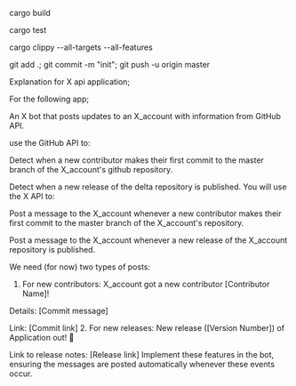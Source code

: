 cargo build

cargo test

cargo clippy --all-targets --all-features

git add .; git commit -m "init"; git push -u origin master


Explanation for X api application;

For the following app;

An X bot that posts updates to an X_account with information from GitHub API.

use the GitHub API to:

Detect when a new contributor makes their first commit to the master branch of the X_account's github repository.

Detect when a new release of the delta repository is published.
You will use the X API to:

Post a message to the X_account whenever a new contributor makes their first commit to the master branch of the X_account's repository.

Post a message to the X_account whenever a new release of the X_account repository is published.

We need (for now) two types of posts:
1. For new contributors:
X_account got a new contributor [Contributor Name]!

Details: [Commit message]  

Link: [Commit link]
2. For new releases:
New release ([Version Number]) of Application out! 🎉
  
Link to release notes: [Release link]
Implement these features in the bot, ensuring the messages are posted automatically whenever these events occur.